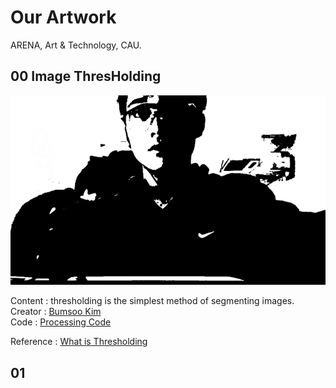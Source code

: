 # Our Artwork

ARENA, Art & Technology, CAU.

## 00 Image ThresHolding

<img src="../imgs/ref_01.png">

Content : thresholding is the simplest method of segmenting images.
<br>Creator : [Bumsoo Kim](https://github.com/gh-BumsooKim)
<br>Code : [Processing Code]()

Reference : [What is Thresholding](https://en.wikipedia.org/wiki/Thresholding_(image_processing))

## 01 
